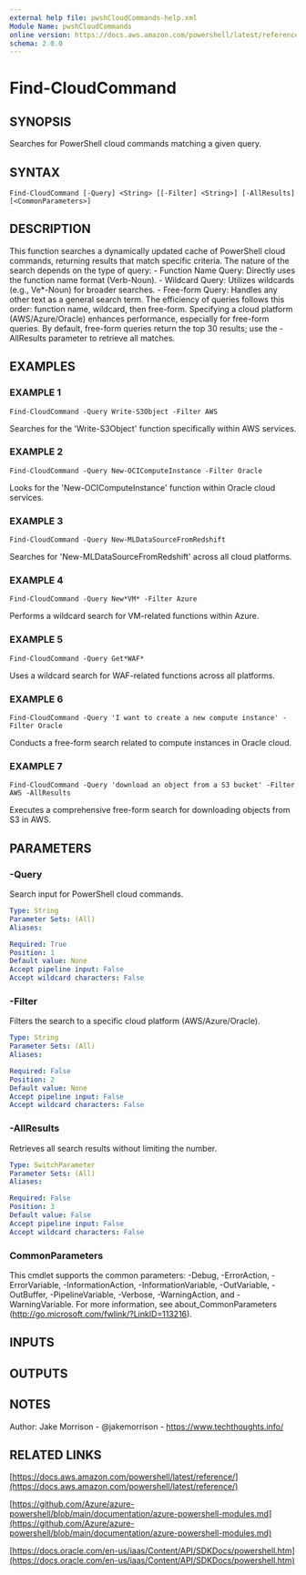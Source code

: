 ```yaml
---
external help file: pwshCloudCommands-help.xml
Module Name: pwshCloudCommands
online version: https://docs.aws.amazon.com/powershell/latest/reference/
schema: 2.0.0
---
```


# Find-CloudCommand

## SYNOPSIS
Searches for PowerShell cloud commands matching a given query.

## SYNTAX

```
Find-CloudCommand [-Query] <String> [[-Filter] <String>] [-AllResults] [<CommonParameters>]
```

## DESCRIPTION
This function searches a dynamically updated cache of PowerShell cloud commands,
returning results that match specific criteria.
The nature of the search depends on the type of query:
    - Function Name Query: Directly uses the function name format (Verb-Noun).
    - Wildcard Query: Utilizes wildcards (e.g., Ve*-Noun) for broader searches.
    - Free-form Query: Handles any other text as a general search term.
The efficiency of queries follows this order: function name, wildcard, then free-form.
Specifying a cloud platform (AWS/Azure/Oracle) enhances performance, especially for free-form queries.
By default, free-form queries return the top 30 results; use the -AllResults parameter to retrieve all matches.

## EXAMPLES

### EXAMPLE 1
```
Find-CloudCommand -Query Write-S3Object -Filter AWS
```

Searches for the 'Write-S3Object' function specifically within AWS services.

### EXAMPLE 2
```
Find-CloudCommand -Query New-OCIComputeInstance -Filter Oracle
```

Looks for the 'New-OCIComputeInstance' function within Oracle cloud services.

### EXAMPLE 3
```
Find-CloudCommand -Query New-MLDataSourceFromRedshift
```

Searches for 'New-MLDataSourceFromRedshift' across all cloud platforms.

### EXAMPLE 4
```
Find-CloudCommand -Query New*VM* -Filter Azure
```

Performs a wildcard search for VM-related functions within Azure.

### EXAMPLE 5
```
Find-CloudCommand -Query Get*WAF*
```

Uses a wildcard search for WAF-related functions across all platforms.

### EXAMPLE 6
```
Find-CloudCommand -Query 'I want to create a new compute instance' -Filter Oracle
```

Conducts a free-form search related to compute instances in Oracle cloud.

### EXAMPLE 7
```
Find-CloudCommand -Query 'download an object from a S3 bucket' -Filter AWS -AllResults
```

Executes a comprehensive free-form search for downloading objects from S3 in AWS.

## PARAMETERS

### -Query
Search input for PowerShell cloud commands.

```yaml
Type: String
Parameter Sets: (All)
Aliases:

Required: True
Position: 1
Default value: None
Accept pipeline input: False
Accept wildcard characters: False
```

### -Filter
Filters the search to a specific cloud platform (AWS/Azure/Oracle).

```yaml
Type: String
Parameter Sets: (All)
Aliases:

Required: False
Position: 2
Default value: None
Accept pipeline input: False
Accept wildcard characters: False
```

### -AllResults
Retrieves all search results without limiting the number.

```yaml
Type: SwitchParameter
Parameter Sets: (All)
Aliases:

Required: False
Position: 3
Default value: False
Accept pipeline input: False
Accept wildcard characters: False
```

### CommonParameters
This cmdlet supports the common parameters: -Debug, -ErrorAction, -ErrorVariable, -InformationAction, -InformationVariable, -OutVariable, -OutBuffer, -PipelineVariable, -Verbose, -WarningAction, and -WarningVariable.
For more information, see about_CommonParameters (http://go.microsoft.com/fwlink/?LinkID=113216).

## INPUTS

## OUTPUTS

## NOTES
Author: Jake Morrison - @jakemorrison - https://www.techthoughts.info/

## RELATED LINKS

[https://docs.aws.amazon.com/powershell/latest/reference/](https://docs.aws.amazon.com/powershell/latest/reference/)

[https://github.com/Azure/azure-powershell/blob/main/documentation/azure-powershell-modules.md](https://github.com/Azure/azure-powershell/blob/main/documentation/azure-powershell-modules.md)

[https://docs.oracle.com/en-us/iaas/Content/API/SDKDocs/powershell.htm](https://docs.oracle.com/en-us/iaas/Content/API/SDKDocs/powershell.htm)


